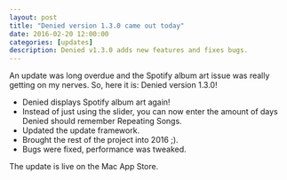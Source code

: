 ```yaml
---
layout: post
title: "Denied version 1.3.0 came out today"
date: 2016-02-20 12:00:00
categories: [updates]
description: Denied v1.3.0 adds new features and fixes bugs.
---
```


An update was long overdue and the Spotify album art issue was really getting on my nerves. So, here it is: Denied version 1.3.0!

* Denied displays Spotify album art again!
* Instead of just using the slider, you can now enter the amount of days Denied should remember Repeating Songs.
* Updated the update framework.
* Brought the rest of the project into 2016 ;).
* Bugs were fixed, performance was tweaked.

The update is live on the Mac App Store.

